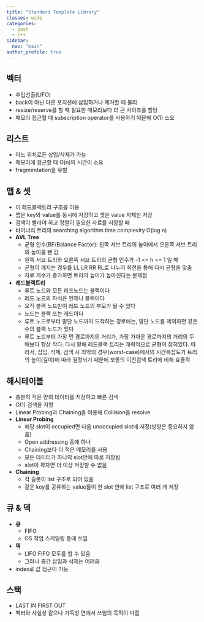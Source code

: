 ```yaml
---
title: "Standard Template Library"
classes: wide
categories: 
  - post
  - C++
sidebar:
  nav: "main"
author_profile: true
---
```


## 벡터
* 후입선출(LIFO)
* back이 아닌 다른 포지션에 삽입하거나 제거할 때 불리
* resize/reserve를 할 때 필요한 메모리보다 더 큰 사이즈를 할당
* 메모리 접근할 때 subscription operator를 사용하기 때문에 O(1) 소요

## 리스트
* 어느 위치로든 삽입/삭제가 가능
* 메모리에 접근할 때 O(n)의 시간이 소요
* fragmentation을 유발

## 맵 & 셋
* 이 레드블랙트리 구조를 이용
* 맵은 key와 value를 동시에 저장하고 셋은 value 자체만 저장
* 검색이 빨라야 하고 정렬이 필요한 자료를 저장할 때
* 바이너리 트리의 searching algorithm time complexity O(log n)
* **AVL Tree**
  * 균형 인수(BF/Balance Factor): 왼쪽 서브 트리의 높이에서 오른쪽 서브 트리의 높이를 뺀 값
  * 왼쪽 서브 트리와 오른쪽 서브 트리의 균형 인수가 -1 <= h <= 1 일 때
  * 균형이 깨지는 경우를 LL LR RR RL로 나누어 회전을 통해 다시 균형을 맞춤
  * 자료 개수가 증가하면 트리의 높이가 높아진다는 문제점
* **레드블랙트리**
  * 루트 노드와 모든 리프노드는 블랙이다
  * 레드 노드의 자식은 언제나 블랙이다
  * 오직 블랙 노드만이 레드 노드의 부모가 될 수 있다
  * 노드는 블랙 또는 레드이다
  * 루트 노드로부터 말단 노드까지 도착하는 경로에는, 말단 노드를 제외하면 같은 수의 블랙 노드가 있다
  * 루트 노드부터 가장 먼 경로까지의 거리가, 가장 가까운 경로까지의 거리의 두 배보다 항상 작다. 다시 말해 레드블랙 트리는 개략적으로 균형이 잡혀있다. 따라서, 삽입, 삭제, 검색 시 최악의 경우(worst-case)에서의 시간복잡도가 트리의 높이(깊이)에 따라 결정되기 때문에 보통의 이진검색 트리에 비해 효율적 

## 해시테이블
* 충분히 적은 양의 데이터를 저장하고 빠른 검색
* O(1) 검색을 지향
* Linear Probing과 Chaining을 이용해 Collision을 resolve
* **Linear Probing**
  * 해당 slot이 occupied면 다음 unoccupied slot에 저장(방향은 중요하지 않음)
  * Open addressing 중에 하나
  * Chaining보다 더 적은 메모리를 사용
  * 모든 데이터가 하나의 slot안에 따로 저장됨
  * slot이 꽉차면 더 이상 저장할 수 없음
* **Chaining**
  * 각 슬롯이 list 구조로 되어 있음
  * 같은 key를 공유하는 value들이 한 slot 안에 list 구조로 여러 개 저장

## 큐 & 덱
* **큐**
  * FIFO
  * OS 작업 스케일링 등에 쓰임
* **덱**
  * LIFO FIFO 모두를 할 수 있음
  * 그러나 중간 삽입과 삭제는 어려움
* index로 값 접근이 가능

## 스택
* LAST IN FIRST OUT
* 벡터와 사실상 같으나 가독성 면에서 쓰임의 목적이 다름

